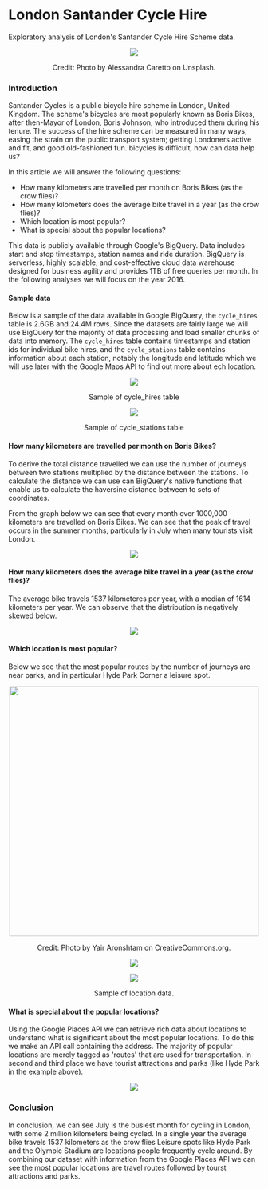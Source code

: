 # London Santander Cycle Hire

Exploratory analysis of London's Santander Cycle Hire Scheme data.

<p align="center"> 
<img src="img/alessandra-caretto-bicycle.jpg">
</p>
<p align="center">
Credit: Photo by Alessandra Caretto on Unsplash.
</p>


### Introduction

Santander Cycles is a public bicycle hire scheme in London, United Kingdom. The scheme's bicycles are most popularly known as Boris Bikes, after then-Mayor of London, Boris Johnson, who introduced them during his tenure. The success of the hire scheme can be measured in many ways, easing the strain on the public transport system; getting Londoners active and fit, and good old-fashioned fun. bicycles is difficult, how can data help us? 

In this article we will answer the following questions:
- How many kilometers are travelled per month on Boris Bikes (as the crow flies)?
- How many kilometers does the average bike travel in a year (as the crow flies)? <br>
- Which location is most popular? <br>
- What is special about the popular locations?

This data is publicly available through Google's BigQuery. Data includes start and stop timestamps, station names and ride duration. BigQuery is serverless, highly scalable, and cost-effective cloud data warehouse designed for business agility and provides 1TB of free queries per month. In the following analyses we will focus on the year 2016.

#### Sample data

Below is a sample of the data available in Google BigQuery, the `cycle_hires` table is 2.6GB and 24.4M rows. Since the datasets are fairly large we will use BigQuery for the majority of data processing and load smaller chunks of data into memory. The `cycle_hires` table contains timestamps and station ids for individual bike hires, and the `cycle_stations` table contains information about each station, notably the longitude and latitude which we will use later with the Google Maps API to find out more about ech location.


<p align="center"> 
<img src="img/cycle_hires_table.png">
</p>
<p align="center">
Sample of cycle_hires table
</p>

<p align="center"> 
<img src="img/cycle_stations_table.png">
</p>
<p align="center">
Sample of cycle_stations table
</p>


#### How many kilometers are travelled per month on Boris Bikes?

To derive the total distance travelled we can use the number of journeys between two stations multiplied by the distance between the stations. To calculate the distance we can use can BigQuery's native functions that enable us to calculate the haversine distance between to sets of coordinates.

From the graph below we can see that every month over 1000,000 kilometers are travelled on Boris Bikes. We can see that the peak of travel occurs in the summer months, particularly in July when many tourists visit London. 

<p align="center"> 
<img src="img/bar_plot_popular_locations.png">
</p>
<p align="center">
</p>


#### How many kilometers does the average bike travel in a year (as the crow flies)?

The average bike travels 1537 kilometeres per year, with a median of 1614 kilometers per year. We can observe that the distribution is negatively skewed below.

<p align="center"> 
<img src="img/dist_plot_bike_distance.png">
</p>
<p align="center">
</p>



#### Which location is most popular?

Below we see that the most popular routes by the number of journeys are near parks, and in particular Hyde Park Corner a leisure spot.

<p align="center"> 
<img height="500px" src="img/hyde-park-yair-aronshtam.jpg">
</p>
<p align="center">
Credit: Photo by Yair Aronshtam on CreativeCommons.org.
</p>

<p align="center"> 
<img src="img/map_top_starting_locations.png">
</p>
<p align="center">
</p>


<p align="center"> 
<img src="img/table_top_locations.png">
</p>
<p align="center">
Sample of location data.
</p>

#### What is special about the popular locations?

Using the Google Places API we can retrieve rich data about locations to understand what is significant about the most popular locations. To do this we make an API call containing the address. The majority of popular locations are merely tagged as 'routes' that are used for transportation. In second and third place we have tourist attractions and parks (like Hyde Park in the example above).

<p align="center"> 
<img src="img/bar_plot_popular_locations.png">
</p>
<p align="center">
</p>


### Conclusion

In conclusion, we can see July is the busiest month for cycling in London, with some 2 million kilometers being cycled. In a single year the average bike travels 1537 kilometers as the crow flies Leisure spots like Hyde Park and the Olympic Stadium are locations people frequently cycle around. By combining our dataset with information from the Google Places API we can see the most popular locations are travel routes followed by tourst attractions and parks.
